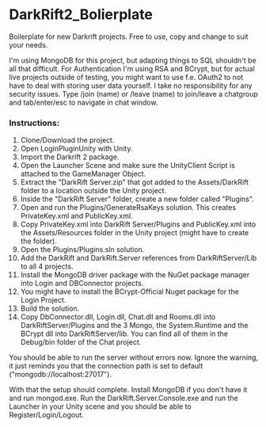 # DarkRift2_Bolierplate

Boilerplate for new Darkrift projects. Free to use, copy and change to suit your needs.

I'm using MongoDB for this project, but adapting things to SQL shouldn't be all that difficult. For Authentication I'm using RSA and BCrypt, but for actual live projects outside of testing, you might want to use f.e. OAuth2 to not have to deal with storing user data yourself. I take no responsibility for any security issues. Type /join (name) or /leave (name) to join/leave a chatgroup and tab/enter/esc to navigate in chat window.

### Instructions:

1) Clone/Download the project.
2) Open LoginPluginUnity with Unity.
3) Import the Darkrift 2 package.
4) Open the Launcher Scene and make sure the UnityClient Script is attached to the GameManager Object.
5) Extract the "DarkRift Server.zip" that got added to the Assets/DarkRift folder to a location outside the Unity project.
6) Inside the "DarkRift Server" folder, create a new folder called "Plugins".
7) Open and run the Plugins/GenerateRsaKeys solution. This creates PrivateKey.xml and PublicKey.xml.
8) Copy PrivateKey.xml into DarkRift Server/Plugins and PublicKey.xml into the Assets/Resources folder in the Unity project (might have to create the folder).
9) Open the Plugins/Plugins.sln solution.
8) Add the DarkRift and DarkRift.Server references from DarkRiftServer/Lib to all 4 projects.
9) Install the MongoDB driver package with the NuGet package manager into Login and DBConnector projects.
10) You might have to install the BCrypt-Official Nuget package for the Login Project.
12) Build the solution.
13) Copy DbConnector.dll, Login.dll, Chat.dll and Rooms.dll into DarkRiftServer/Plugins and the 3 Mongo, the System.Runtime and the BCrypt dll into DarkRiftServer/lib. You can find all of them in the Debug/bin folder of the Chat project.

You should be able to run the server without errors now. 
Ignore the warning, it just reminds you that the connection path is set to default ("mongodb://localhost:27017").

With that the setup should complete. Install MongoDB if you don't have it and run mongod.exe.
Run the DarkRift.Server.Console.exe and run the Launcher in your Unity scene and you should be able to Register/Login/Logout.
